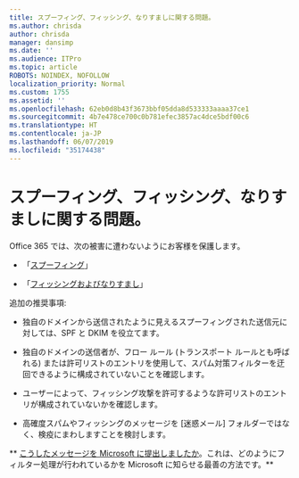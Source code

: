 ```yaml
---
title: スプーフィング、フィッシング、なりすましに関する問題。
ms.author: chrisda
author: chrisda
manager: dansimp
ms.date: ''
ms.audience: ITPro
ms.topic: article
ROBOTS: NOINDEX, NOFOLLOW
localization_priority: Normal
ms.custom: 1755
ms.assetid: ''
ms.openlocfilehash: 62eb0d8b43f3673bbf05dda8d533333aaaa37ce1
ms.sourcegitcommit: 4b7e478ce700c0b781efec3857ac4dce5bdf00c6
ms.translationtype: HT
ms.contentlocale: ja-JP
ms.lasthandoff: 06/07/2019
ms.locfileid: "35174438"
---
```

# <a name="issues-with-spoofing-phishing-or-impersonation"></a>スプーフィング、フィッシング、なりすましに関する問題。

Office 365 では、次の被害に遭わないようにお客様を保護します。

- 「[スプーフィング](https://docs.microsoft.com/office365/securitycompliance/anti-spoofing-protection)」

- 「[フィッシングおよびなりすまし](https://docs.microsoft.com/office365/securitycompliance/atp-anti-phishing)」

追加の推奨事項:

- 独自のドメインから送信されたように見えるスプーフィングされた送信元に対しては、SPF と DKIM を役立てます。

- 独自のドメインの送信者が、フロー ルール (トランスポート ルールとも呼ばれる) または許可リストのエントリを使用して、スパム対策フィルターを迂回できるように構成されていないことを確認します。

- ユーザーによって、フィッシング攻撃を許可するような許可リストのエントリが構成されていないかを確認します。

- 高確度スパムやフィッシングのメッセージを [迷惑メール] フォルダーではなく、検疫にまわしますことを検討します。

** [こうしたメッセージを Microsoft に提出しましたか](https://support.office.com/article/b5caa9f1-cdf3-4443-af8c-ff724ea719d2)。これは、どのようにフィルター処理が行われているかを Microsoft に知らせる最善の方法です。**

